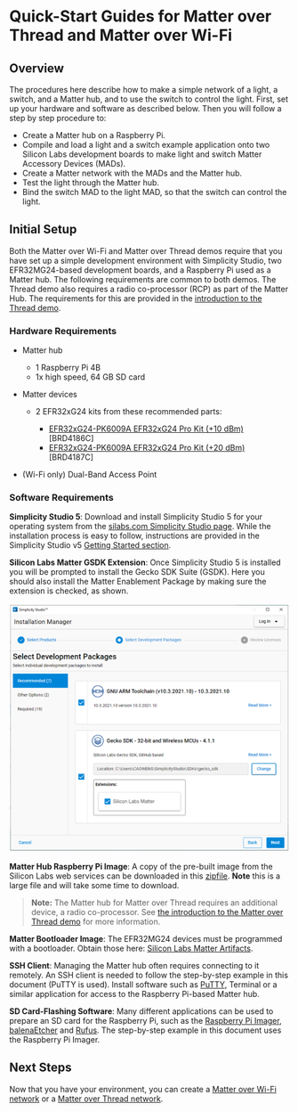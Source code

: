 # Quick-Start Guides for Matter over Thread and Matter over Wi-Fi

## Overview

The procedures here describe how to make a simple network of a light, a switch, and a Matter hub, and to use the switch to control the light. First, set up your hardware and software as described below. Then you will follow a step by step procedure to:

- Create a Matter hub on a Raspberry Pi.
- Compile and load a light and a switch example application onto two Silicon Labs development boards to make light and switch Matter Accessory Devices (MADs).
- Create a Matter network with the MADs and the Matter hub.
- Test the light through the Matter hub.
- Bind the switch MAD to the light MAD, so that the switch can control the light.

## Initial Setup

Both the Matter over Wi-Fi and Matter over Thread demos require that you have set up a simple development environment with Simplicity Studio,
two EFR32MG24-based development boards, and a Raspberry Pi used as a Matter hub. The following requirements are common to both demos. The Thread demo also requires a radio co-processor (RCP) as part of the Matter Hub. The requirements for this are provided in the [introduction to the Thread demo](/matter/<docspace-docleaf-version>/matter-thread-getting-started).

### Hardware Requirements

- Matter hub

  - 1 Raspberry Pi 4B
  - 1x high speed, 64 GB SD card

- Matter devices

  - 2 EFR32xG24 kits from these recommended parts:

    - [EFR32xG24-PK6009A EFR32xG24 Pro Kit (+10 dBm)](https://www.silabs.com/development-tools/wireless/efr32xg24-pro-kit-10-dbm?tab=overview) [BRD4186C]
    - [EFR32xG24-PK6009A EFR32xG24 Pro Kit (+20 dBm)](https://www.silabs.com/development-tools/wireless/efr32xg24-pro-kit-20-dbm) [BRD4187C]

- (Wi-Fi only) Dual-Band Access Point

### Software Requirements

**Simplicity Studio 5**: Download and install Simplicity Studio 5 for your operating system from the [silabs.com Simplicity Studio page](https://www.silabs.com/developers/simplicity-studio). While the installation process is easy to follow, instructions are provided in the Simplicity Studio v5 [Getting Started section](https://docs.silabs.com/simplicity-studio-5-users-guide/latest/ss-5-users-guide-getting-started/install-ss-5-and-software).

**Silicon Labs Matter GSDK Extension**: Once Simplicity Studio 5 is installed you will be prompted to install the Gecko SDK Suite (GSDK). Here you should also install the Matter Enablement Package by making sure the extension is checked, as shown.

![Installing the Matter Extension](./resources/install-package-advanced-device.png)

**Matter Hub Raspberry Pi Image**: A copy of the pre-built image from the Silicon Labs web services can be downloaded in this [zipfile](https://www.silabs.com/documents/public/software/SilabsMatterPi_2.0.0-1.1.zip). **Note** this is a large file and will take some time to download.

>**Note:** The Matter hub for Matter over Thread requires an additional device, a radio co-processor. See [the introduction to the Matter over Thread demo](/matter/<docspace-docleaf-version>/matter-thread-getting-started) for more information.

**Matter Bootloader Image**: The EFR32MG24 devices must be programmed with a bootloader. Obtain those here: [Silicon Labs Matter Artifacts](/matter/<docspace-docleaf-version>/matter-prerequisites/matter-artifacts).

**SSH Client**: Managing the Matter hub often requires connecting to it remotely. An SSH client is needed to follow the step-by-step example in this document (PuTTY is used). Install software such as [PuTTY](https://www.putty.org/), Terminal or a similar application for access to the Raspberry Pi-based Matter hub.

**SD Card-Flashing Software**: Many different applications can be used to prepare an SD card for the Raspberry Pi, such as the [Raspberry Pi Imager](https://www.raspberrypi.com/software/), [balenaEtcher](https://www.balena.io/etcher) and [Rufus](https://silabsiot.slack.com/archives/C018366PBH8/p1654113932884999). The step-by-step example in this document uses the Raspberry Pi Imager.

## Next Steps

Now that you have your environment, you can create a [Matter over Wi-Fi network](/matter/<docspace-docleaf-version>/matter-light-switch-example/01-wifi-light-switch-example) or a [Matter over Thread network](/matter/<docspace-docleaf-version>/matter-light-switch-example/02-thread-light-switch-example).
